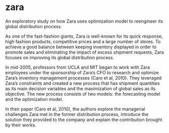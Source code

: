 # zara

An exploratory study on how Zara uses optimization model to reengineer its global distribution process.

As one of the fast-fashion giants, Zara is well-known for its quick response, high fashion products, competitive prices and a large number of stores. To achieve a good balance between keeping inventory displayed in order to promote sales and eliminating the impact of excess shipment requests, Zara focuses on improving its global distribution process.

In mid-2005, professors from UCLA and MIT began to work with Zara employees under the sponsorship of Zara’s CFO to research and optimize Zara’s inventory management processes (Caro et al, 2010). They leveraged Zara’s constraints and created a new process that has shipment quantities as its main decision variables and the maximization of global sales as its objective. The new process consists of two models: the forecasting model and the optimization model. 

In their paper (Caro et al, 2010), the authors explore the managerial challenges Zara met in the former distribution process, introduce the solution they provided to the company and explain the contribution brought by their works. 
